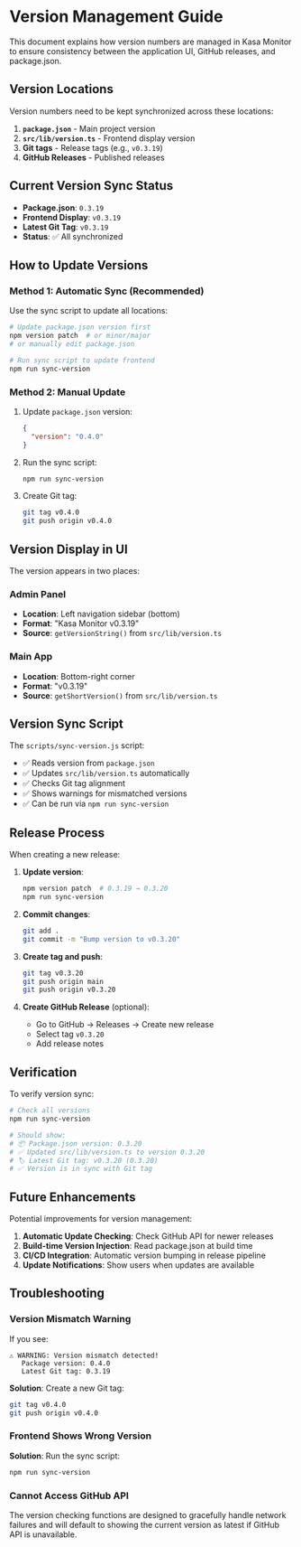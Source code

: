 # Version Management Guide

This document explains how version numbers are managed in Kasa Monitor to ensure consistency between the application UI, GitHub releases, and package.json.

## Version Locations

Version numbers need to be kept synchronized across these locations:

1. **`package.json`** - Main project version
2. **`src/lib/version.ts`** - Frontend display version
3. **Git tags** - Release tags (e.g., `v0.3.19`)
4. **GitHub Releases** - Published releases

## Current Version Sync Status

- **Package.json**: `0.3.19`
- **Frontend Display**: `v0.3.19`
- **Latest Git Tag**: `v0.3.19`
- **Status**: ✅ All synchronized

## How to Update Versions

### Method 1: Automatic Sync (Recommended)

Use the sync script to update all locations:

```bash
# Update package.json version first
npm version patch  # or minor/major
# or manually edit package.json

# Run sync script to update frontend
npm run sync-version
```

### Method 2: Manual Update

1. Update `package.json` version:
   ```json
   {
     "version": "0.4.0"
   }
   ```

2. Run the sync script:
   ```bash
   npm run sync-version
   ```

3. Create Git tag:
   ```bash
   git tag v0.4.0
   git push origin v0.4.0
   ```

## Version Display in UI

The version appears in two places:

### Admin Panel
- **Location**: Left navigation sidebar (bottom)
- **Format**: "Kasa Monitor v0.3.19"
- **Source**: `getVersionString()` from `src/lib/version.ts`

### Main App
- **Location**: Bottom-right corner
- **Format**: "v0.3.19"
- **Source**: `getShortVersion()` from `src/lib/version.ts`

## Version Sync Script

The `scripts/sync-version.js` script:

- ✅ Reads version from `package.json`
- ✅ Updates `src/lib/version.ts` automatically
- ✅ Checks Git tag alignment
- ✅ Shows warnings for mismatched versions
- ✅ Can be run via `npm run sync-version`

## Release Process

When creating a new release:

1. **Update version**:
   ```bash
   npm version patch  # 0.3.19 → 0.3.20
   npm run sync-version
   ```

2. **Commit changes**:
   ```bash
   git add .
   git commit -m "Bump version to v0.3.20"
   ```

3. **Create tag and push**:
   ```bash
   git tag v0.3.20
   git push origin main
   git push origin v0.3.20
   ```

4. **Create GitHub Release** (optional):
   - Go to GitHub → Releases → Create new release
   - Select tag `v0.3.20`
   - Add release notes

## Verification

To verify version sync:

```bash
# Check all versions
npm run sync-version

# Should show:
# 📦 Package.json version: 0.3.20
# ✅ Updated src/lib/version.ts to version 0.3.20
# 🏷️ Latest Git tag: v0.3.20 (0.3.20)
# ✅ Version is in sync with Git tag
```

## Future Enhancements

Potential improvements for version management:

1. **Automatic Update Checking**: Check GitHub API for newer releases
2. **Build-time Version Injection**: Read package.json at build time
3. **CI/CD Integration**: Automatic version bumping in release pipeline
4. **Update Notifications**: Show users when updates are available

## Troubleshooting

### Version Mismatch Warning

If you see:
```
⚠️ WARNING: Version mismatch detected!
   Package version: 0.4.0
   Latest Git tag: 0.3.19
```

**Solution**: Create a new Git tag:
```bash
git tag v0.4.0
git push origin v0.4.0
```

### Frontend Shows Wrong Version

**Solution**: Run the sync script:
```bash
npm run sync-version
```

### Cannot Access GitHub API

The version checking functions are designed to gracefully handle network failures and will default to showing the current version as latest if GitHub API is unavailable.